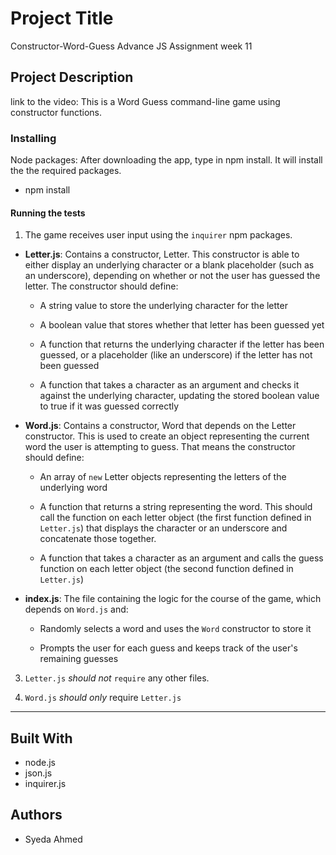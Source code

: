 
# Project Title
 Constructor-Word-Guess
 Advance JS Assignment week 11

## Project Description
link to the video:
This is a Word Guess command-line game using constructor functions.


### Installing
Node packages:
After downloading the app, type in npm install. It will install the the required packages. 
   * npm install

#### Running the tests

1. The game receives user input using the `inquirer`  npm packages.
* **Letter.js**: Contains a constructor, Letter. This constructor is able to either display an underlying character or a blank placeholder (such as an underscore), depending on whether or not the user has guessed the letter. 
 The constructor should define:

  * A string value to store the underlying character for the letter

  * A boolean value that stores whether that letter has been guessed yet

  * A function that returns the underlying character if the letter has been guessed, or a placeholder (like an underscore) if the letter has not been guessed

  * A function that takes a character as an argument and checks it against the underlying character, updating the stored boolean value to true if it was guessed correctly

* **Word.js**: Contains a constructor, Word that depends on the Letter constructor. This is used to create an object representing the current word the user is attempting to guess. That means the constructor should define:

  * An array of `new` Letter objects representing the letters of the underlying word

  * A function that returns a string representing the word. This should call the function on each letter object (the first function defined in `Letter.js`) that displays the character or an underscore and concatenate those together.

  * A function that takes a character as an argument and calls the guess function on each letter object (the second function defined in `Letter.js`)

* **index.js**: The file containing the logic for the course of the game, which depends on `Word.js` and:

  * Randomly selects a word and uses the `Word` constructor to store it

  * Prompts the user for each guess and keeps track of the user's remaining guesses

3. `Letter.js` *should not* `require` any other files.

4. `Word.js` *should only* require `Letter.js`

- - -

## Built With

* node.js
* json.js
* inquirer.js

## Authors

* Syeda Ahmed



















